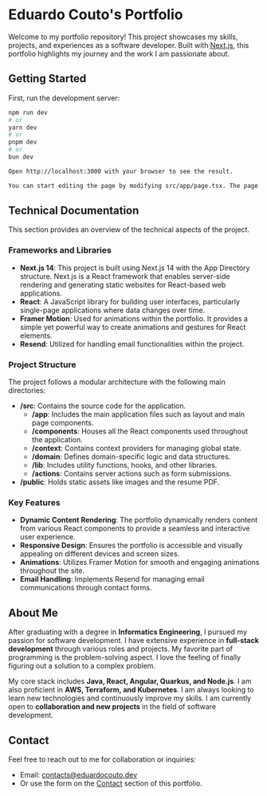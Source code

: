 # Eduardo Couto's Portfolio

Welcome to my portfolio repository! This project showcases my skills, projects, and experiences as a software developer. Built with [Next.js](https://nextjs.org/), this portfolio highlights my journey and the work I am passionate about.

## Getting Started

First, run the development server:

```bash
npm run dev
# or
yarn dev
# or
pnpm dev
# or
bun dev

Open http://localhost:3000 with your browser to see the result.

You can start editing the page by modifying src/app/page.tsx. The page auto-updates as you edit the file.
```

## Technical Documentation

This section provides an overview of the technical aspects of the project.

### Frameworks and Libraries

- **Next.js 14**: This project is built using Next.js 14 with the App Directory structure. Next.js is a React framework that enables server-side rendering and generating static websites for React-based web applications.
- **React**: A JavaScript library for building user interfaces, particularly single-page applications where data changes over time.
- **Framer Motion**: Used for animations within the portfolio. It provides a simple yet powerful way to create animations and gestures for React elements.
- **Resend**: Utilized for handling email functionalities within the project.

### Project Structure

The project follows a modular architecture with the following main directories:

- **/src**: Contains the source code for the application.
  - **/app**: Includes the main application files such as layout and main page components.
  - **/components**: Houses all the React components used throughout the application.
  - **/context**: Contains context providers for managing global state.
  - **/domain**: Defines domain-specific logic and data structures.
  - **/lib**: Includes utility functions, hooks, and other libraries.
  - **/actions**: Contains server actions such as form submissions.
- **/public**: Holds static assets like images and the resume PDF.

### Key Features

- **Dynamic Content Rendering**: The portfolio dynamically renders content from various React components to provide a seamless and interactive user experience.
- **Responsive Design**: Ensures the portfolio is accessible and visually appealing on different devices and screen sizes.
- **Animations**: Utilizes Framer Motion for smooth and engaging animations throughout the site.
- **Email Handling**: Implements Resend for managing email communications through contact forms.

## About Me

After graduating with a degree in **Informatics Engineering**, I pursued my passion for software development. I have extensive experience in **full-stack development** through various roles and projects. My favorite part of programming is the problem-solving aspect. I love the feeling of finally figuring out a solution to a complex problem.

My core stack includes **Java, React, Angular, Quarkus, and Node.js**. I am also proficient in **AWS, Terraform, and Kubernetes**. I am always looking to learn new technologies and continuously improve my skills. I am currently open to **collaboration and new projects** in the field of software development.

## Contact

Feel free to reach out to me for collaboration or inquiries:

- Email: [contacts@eduardocouto.dev](mailto:contacts@eduardocouto.dev)
- Or use the form on the [Contact](#contact) section of this portfolio.
